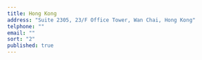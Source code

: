 ```yaml
---
title: Hong Kong
address: "Suite 2305, 23/F Office Tower, Wan Chai, Hong Kong"
telphone: ""
email: ""
sort: "2"
published: true
---
```



